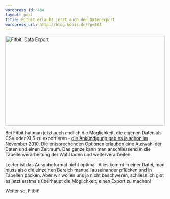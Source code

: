 ```yaml
--- 
wordpress_id: 404
layout: post
title: Fitbit erlaubt jetzt auch den Datenexport
wordpress_url: http://blog.kopis.de/?p=404
---
```

<a href="http://www.flickr.com/photos/cringe/5448355362/" title="Fitbit: Data Export by cringe, on Flickr"><img src="http://farm6.static.flickr.com/5138/5448355362_d9f1976f72.jpg" width="500" height="279" alt="Fitbit: Data Export" /></a>

Bei Fitbit hat man jetzt auch endlich die Möglichkeit, die eigenen Daten als CSV oder XLS zu exportieren - <a href="http://blog.kopis.de/2010/11/08/demnachst-beim-fitbit-export-to-excel/">die Ankündigung gab es ja schon im November 2010</a>. Die entsprechenden Optionen erlauben eine Auswahl der Daten und einen Zeitraum. Das ganze kann man anschliessend in die Tabellenverarbeitung der Wahl laden und weiterverarbeiten.

Leider ist das Ausgabeformat nicht optimal. Alles kommt in einer Datei, man muss also die einzelnen Bereich manuell auseinander pflücken und in Tabellen packen. Aber wir wollen uns ja nicht beschweren, schliesslich gibt es jetzt erstmals überhaupt die Möglichkeit, einen Export zu machen!

Weiter so, Fitbit!
